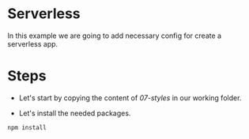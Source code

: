# Serverless

In this example we are going to add necessary config for create a serverless app.

# Steps

- Let's start by copying the content of _07-styles_ in our working folder.

- Let's install the needed packages.

```bash
npm install
```

